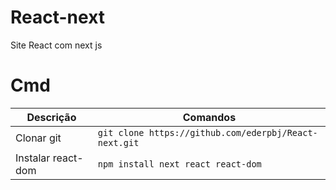 # React-next
Site React com next js


# Cmd
Descrição | Comandos
-------|----------
Clonar git | `git clone https://github.com/ederpbj/React-next.git`
Instalar react-dom | `npm install next react react-dom`
